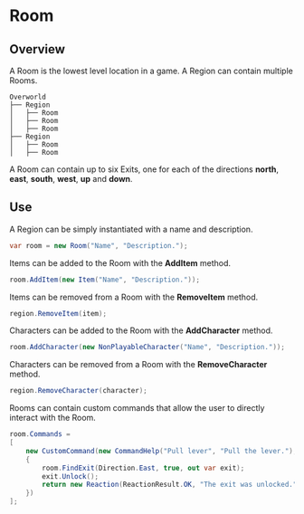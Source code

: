 ﻿# Room

## Overview

A Room is the lowest level location in a game. A Region can contain multiple Rooms.

```
Overworld
├── Region
│   ├── Room
│   ├── Room
│   ├── Room
├── Region
│   ├── Room
│   ├── Room
```

A Room can contain up to six Exits, one for each of the directions **north**, **east**, **south**, **west**, **up** and **down**.

## Use

A Region can be simply instantiated with a name and description.

```csharp
var room = new Room("Name", "Description.");
```

Items can be added to the Room with the **AddItem** method.

```csharp
room.AddItem(new Item("Name", "Description."));
```

Items can be removed from a Room with the **RemoveItem** method.

```csharp
region.RemoveItem(item);
```

Characters can be added to the Room with the **AddCharacter** method.

```csharp
room.AddCharacter(new NonPlayableCharacter("Name", "Description."));
```

Characters can be removed from a Room with the **RemoveCharacter** method.

```csharp
region.RemoveCharacter(character);
```

Rooms can contain custom commands that allow the user to directly interact with the Room.

```csharp
room.Commands =
[
    new CustomCommand(new CommandHelp("Pull lever", "Pull the lever."), true, (game, args) =>
    {
        room.FindExit(Direction.East, true, out var exit);
        exit.Unlock();
        return new Reaction(ReactionResult.OK, "The exit was unlocked.");
    })
];
```
